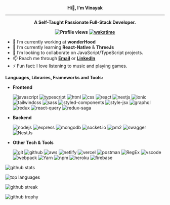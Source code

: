 **<div align="center">Hi👋, I'm Vinayak</div>**

---

**<div align="center">A Self-Taught Passionate Full-Stack Developer.</div>**

**<div align="center">![Profile views](https://komarev.com/ghpvc/?username=vinayak1337) [![wakatime](https://wakatime.com/badge/user/f1829cb2-d6e8-41a1-860a-fb5c8380ebc9.svg)](https://wakatime.com/@f1829cb2-d6e8-41a1-860a-fb5c8380ebc9)</div>**

- 🔭 I’m currently working at **wonderHood**
- 🌱 I’m currently learning **React-Native** & **ThreeJs**
- 👯 I’m looking to collaborate on JavaScript/TypeScript projects.
- 📫 Reach me through **[Email](mailto:vinayak111kumar@gmail.com)** or **[LinkedIn](https://www.linkedin.com/in/vinayak1337/)**
- ⚡ Fun fact: I love listening to music and playing games.

**Languages, Libraries, Frameworks and Tools:**

- **Frontend**

  ![javascript](https://img.shields.io/badge/-JavaScript-000000?style=flat&logo=javascript) ![typescript](https://img.shields.io/badge/-TypeScript-000000?style=flat&logo=typescript) ![html](https://img.shields.io/badge/-HTML-000000?style=flat&logo=html5) ![css](https://img.shields.io/badge/-CSS-000000?style=flat&logo=css3) ![react](https://img.shields.io/badge/-React-000000?style=flat&logo=react) ![nextjs](https://img.shields.io/badge/-NextJs-000000?style=flat&logo=next.js)  ![ionic](https://img.shields.io/badge/-Ionic-000000?style=flat&logo=ionic)  ![tailwindcss](https://img.shields.io/badge/-Tailwind%20CSS-000000?style=flat&logo=tailwind-css) ![sass](https://img.shields.io/badge/-Sass-000000?style=flat&logo=sass) ![styled-components](https://img.shields.io/badge/-Styled%20Components-000000?style=flat&logo=styled-components) ![style-jsx](https://img.shields.io/badge/-styled%20jsx-000000?style=flat&logo=styled-jsx) ![graphql](https://img.shields.io/badge/-GraphQL-000000?style=flat&logo=graphql) ![redux](https://img.shields.io/badge/-Redux-000000?style=flat&logo=redux) ![react-query](https://img.shields.io/badge/-React%20Query-000000?style=flat&logo=react-query) ![redux-saga](https://img.shields.io/badge/-Redux%20Saga-000000?style=flat&logo=redux-saga)

- **Backend**

  ![nodejs](https://img.shields.io/badge/-NodeJs-000000?style=flat&logo=node.js) ![express](https://img.shields.io/badge/-Express-000000?style=flat&logo=express) ![mongodb](https://img.shields.io/badge/-MongoDB-000000?style=flat&logo=mongodb) ![socket.io](https://img.shields.io/badge/-Socket.io-000000?style=flat&logo=socket.io) ![pm2](https://img.shields.io/badge/-PM2-000000?style=flat&logo=pm2) ![swagger](https://img.shields.io/badge/-Swagger-000000?style=flat&logo=swagger) ![NestJs](https://img.shields.io/badge/-NestJs-000000?style=flat&logo=nestjs)

- **Other Tech & Tools**

  ![git](https://img.shields.io/badge/-Git-000000?style=flat&logo=git) ![github](https://img.shields.io/badge/-GitHub-000000?style=flat&logo=github) ![aws](https://img.shields.io/badge/-AWS-000000?style=flat&logo=amazon-aws) ![netlify](https://img.shields.io/badge/-Netlify-000000?style=flat&logo=netlify) ![vercel](https://img.shields.io/badge/-Vercel-000000?style=flat&logo=vercel) ![postman](https://img.shields.io/badge/-Postman-000000?style=flat&logo=postman) ![RegEx](https://img.shields.io/badge/-RegEx-000000?style=flat&logo=regex) ![vscode](https://img.shields.io/badge/-VSCode-000000?style=flat&logo=visual-studio-code) ![webpack](https://img.shields.io/badge/-Webpack-000000?style=flat&logo=webpack) ![Yarn](https://img.shields.io/badge/-Yarn-000000?style=flat&logo=yarn) ![npm](https://img.shields.io/badge/npm-000000?style=flat&logo=npm)  ![heroku](https://img.shields.io/badge/-Heroku-000000?style=flat&logo=heroku) ![firebase](https://img.shields.io/badge/-Firebase-000000?style=flat&logo=firebase)

![github stats](https://github-stats.vinayak1337.vercel.app/api?username=vinayak1337&count_private=true&theme=merko&hide=issues)

![top languages](https://github-stats.vinayak1337.vercel.app/api/top-langs/?username=vinayak1337&layout=compact&theme=merko&count_private=true)

![github streak](https://streak-stats.demolab.com/?user=vinayak1337&theme=merko)

![github trophy](https://github-profile-trophy.vercel.app/?username=vinayak1337&theme=radical)
